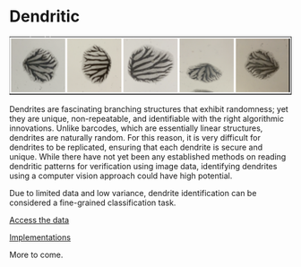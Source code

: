 # Dendritic

![alt text](https://github.com/bjhaj/Dendritic/blob/main/results/dend1.png)

Dendrites are fascinating branching structures that exhibit
randomness; yet they are unique, non-repeatable, and identifiable
with the right algorithmic innovations. Unlike barcodes,
which are essentially linear structures, dendrites are naturally
random. For this reason, it is very difficult for dendrites to be
replicated, ensuring that each dendrite is secure and unique.
While there have not yet been any established methods on
reading dendritic patterns for verification using image data,
identifying dendrites using a computer vision approach could
have high potential. 

Due to limited data and low variance, dendrite identification 
can be considered a fine-grained classification task.

[Access the data](https://drive.google.com/drive/folders/13fi2c26jC9bgEhUhBvfG8nAqOZridZEp?usp=drive_link)

[Implementations](https://github.com/bjhaj/Dendritic/tree/main/notebooks)

More to come.
